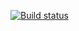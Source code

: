[![Build status](https://ci.appveyor.com/api/projects/status/s95r8yan1hc0td2a/branch/master?svg=true)](https://ci.appveyor.com/project/samoylovxo/ahj-homework-testing/branch/master)
